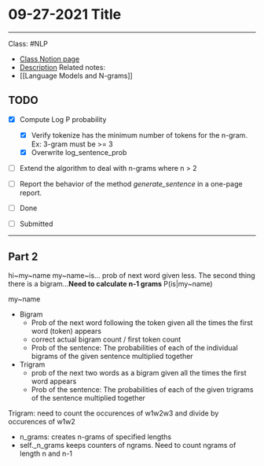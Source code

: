 # 09-27-2021 Title

---

Class: #NLP 
- [Class Notion page]()
- [Description](https://moodle.colgate.edu/mod/page/view.php?id=532477&inpopup=1)
Related notes:
- [[Language Models and N-grams]]

## TODO
- [x] Compute Log P probability
	- [x] Verify tokenize has the minimum number of tokens for the n-gram. Ex: 3-gram must be >= 3
	- [x] Overwrite log_sentence_prob
- [ ] Extend the algorithm to deal with n-grams where n > 2
- [ ] Report the behavior of the method _generate_sentence_ in a one-page report.
- [ ] Done
- [ ] Submitted


--- 

## Part 2
 hi~my~name
 my~name~is...
 prob of next word given less. The second thing there is a bigram...**Need to calculate n-1 grams**
 P(is|my~name)
 
 my~name
 
 - Bigram
	 - Prob of the next word following the token given all the times the first word (token) appears
	 - correct actual bigram count / first token count
	 - Prob of the sentence: The probabilities of each of the individual bigrams of the given sentence multiplied together 
 - Trigram
	 - prob of the next two words as a bigram given all the times the first word appears
	 - Prob of the sentence: The probabilities of each of the given trigrams of the sentence multiplied together 

Trigram: need to count the occurences of w1w2w3 and divide by occurences of w1w2  
- n_grams: creates n-grams of specified lengths
- self.\_n_grams keeps counters of ngrams. Need to count ngrams of length n and n-1


 


